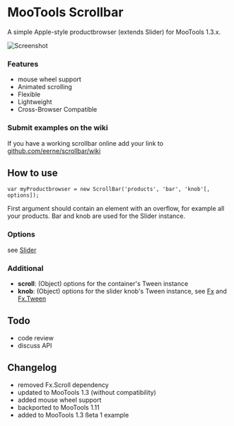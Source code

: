 MooTools Scrollbar
==================

A simple Apple-style productbrowser (extends Slider) for MooTools 1.3.x.

![Screenshot](http://www.mild.ch/assets/images/scrollbar/snip.png)

### Features

 * mouse wheel support
 * Animated scrolling
 * Flexible
 * Lightweight
 * Cross-Browser Compatible

### Submit examples on the wiki 

If you have a working scrollbar online add your link to [github.com/eerne/scrollbar/wiki](http://github.com/eerne/scrollbar/wiki)

How to use
----------

	var myProductbrowser = new ScrollBar('products', 'bar', 'knob'[, options]);

First argument should contain an element with an overflow, for example all your products. Bar and knob are used for the Slider instance.

### Options

see [Slider](http://mootools.net/docs/more/Drag/Slider)

### Additional

 * **scroll**: (Object) options for the container's Tween instance
 * **knob**: (Object) options for the slider knob's Tween instance, see [Fx](http://mootools.net/docs/core/Fx/Fx) and [Fx.Tween](http://mootools.net/docs/core/Fx/Fx.Tween)

Todo
----

 * code review
 * discuss API
 
Changelog
---------

 * removed Fx.Scroll dependency
 * updated to MooTools 1.3 (without compatibility)
 * added mouse wheel support
 * backported to MooTools 1.11
 * added to MooTools 1.3 ßeta 1 example
